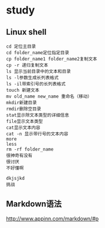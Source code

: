 # study
## Linux shell


```
cd 定位主目录
cd folder_name定位指定目录
cp folder_name1 folder_name2复制文本
cp -r 递归复制文本
ls 显示当前目录中的文本和目录
ls -l参数生成长列表格式
ls -il带索引号的长列表格式
touch 新建文本
mv old_name new_name 重命名（移动）
mkdir新建目录
rmdir删除空目录
stat显示除文本类型的详细信息
file显示文本类型
cat显示文本内容
cat -n 显示带行号的文本内容
more 
less
rm -rf folder_name
很神奇有没有
很讨厌
不好懂啊

dkjsjkd
挑战
```

## Markdown语法

http://www.appinn.com/markdown/#p

